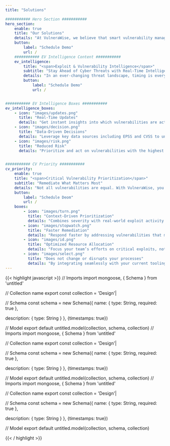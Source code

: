 ```yaml
---
title: "Solutions"

########### Hero Section ###########
hero_section:
    enable: true
    title: "Our Solutions"
    details: "At VulneraWise, we believe that smart vulnerability management is the key to a secure future."
    button:
        label: "Schedule Demo"
        url: /
    ########### EV Intelligence Content ###########
    ev_intelligence:
        title: "<span>Exploit & Vulnerability Intelligence</span>"
        subtitle: "Stay Ahead of Cyber Threats with Real-Time Intelligence"
        details: "In an ever-changing threat landscape, timing is everything. VulneraWise delivers real-time updates on the vulnerabilities actively targeted by malicious actors. By integrating data from sources like Exploit Prediction Scoring System (EPSS) and Common Vulnerability Scoring System (CVSS) amongst others and applying our intelligence, our tool provides you with critical insights, allowing your security teams to identify and mitigate threats faster than ever before."
        button:
            label: "Schedule Demo"
            url: /


########### EV Intelligence Boxes ###########
ev_intelligence_boxes:
    - icon: "images/updates.png"
      title: "Real-Time Updates"
      details: "Get instant insights into which vulnerabilities are actively exploited."
    - icon: "images/decision.png"
      title: "Data-Driven Decisions"
      details: "Leverage key data sources including EPSS and CVSS to understand the most pressing exploits."
    - icon: "images/risk.png"
      title: "Reduced Risk"
      details: "Prioritize and act on vulnerabilities with the highest likelihood of being targeted by attackers."


########### CV Priority ###########
cv_priority:
    enable: true
    title: "<span>Critical Vulnerability Prioritization</span>"
    subtitle: "Remediate What Matters Most"
    details: "Not all vulnerabilities are equal. With VulneraWise, you can identify which vulnerabilities require immediate attention based on both severity and the likelihood of exploitation mapped on your infrastructure. By focusing remediation efforts on high-risk vulnerabilities, we help you optimize your resources and improve your organization’s security posture. "
    button:
        label: "Schedule Deom"
        url: /
    boxes:
        - icon: "images/turn.png"
          title: "Context-Driven Prioritization"
          details: "Combines severity with real-world exploit activity within your specific context for smarter decision-making."
        - icon: "images/stopwatch.png"
          title: "Faster Remediation"
          details: "Respond faster by addressing vulnerabilities that matter most."
        - icon: "images/id.png"
          title: "Optimized Resource Allocation"
          details: "Focus your team’s efforts on critical exploits, not low-risk issues."
        - icon: "images/select.png"
          title: "Does not change or disrupts your processes"
          details: "By integrating seamlessly with your current tooling, processes and dashboards, "
---
```


{{< highlight javascript >}}
    // Imports
import mongoose, { Schema } from 'untitled'

// Collection name
export const collection = 'Design'|

// Schema
const schema = new Schema({
  name: {
    type: String,
    required: true
  },

  description: {
    type: String
  }
}, {timestamps: true})

// Model
export default untitled.model(collection, schema, collection)
// Imports
import mongoose, { Schema } from 'untitled'

// Collection name
export const collection = 'Design'|

// Schema
const schema = new Schema({
  name: {
    type: String,
    required: true
  },

  description: {
    type: String
  }
}, {timestamps: true})

// Model
export default untitled.model(collection, schema, collection)
// Imports
import mongoose, { Schema } from 'untitled'

// Collection name
export const collection = 'Design'|

// Schema
const schema = new Schema({
  name: {
    type: String,
    required: true
  },

  description: {
    type: String
  }
}, {timestamps: true})

// Model
export default untitled.model(collection, schema, collection)

{{< / highlight >}}